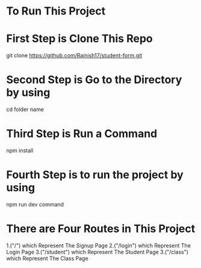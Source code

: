 # To Run This  Project 

# First Step is Clone This Repo
git clone https://github.com/Rajnish17/student-form.git
# Second Step is Go to the Directory by using
  cd folder name

# Third Step is Run a Command
npm install

# Fourth Step is to run the project by using 
npm run dev command

# There are Four Routes in This Project
1.("/") which Represent The Signup Page
2.("/login") which Represent The Login Page
3.("/student") which Represent The Student Page
3.("/class") which Represent The Class Page